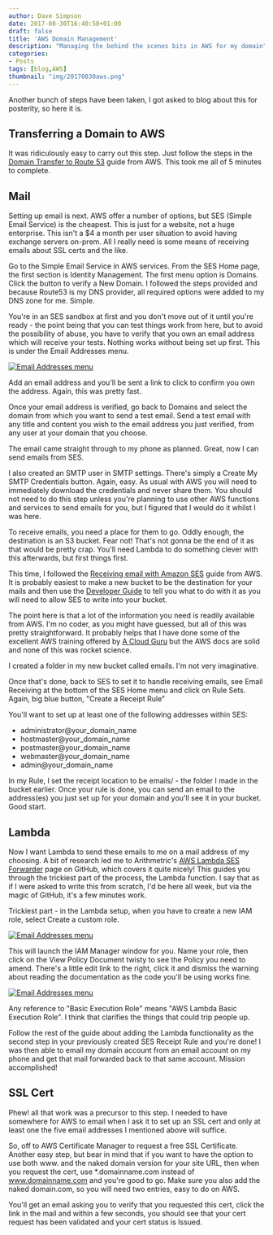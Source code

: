```yaml
---
author: Dave Simpson
date: 2017-08-30T16:40:58+01:00
draft: false
title: 'AWS Domain Management'
description: "Managing the behind the scenes bits in AWS for my domain"
categories:
- Posts
tags: [blog,AWS]
thumbnail: "img/20170830aws.png"
---
```

Another bunch of steps have been taken, I got asked to blog about this for posterity, so here it is.

## Transferring a Domain to AWS

It was ridiculously easy to carry out this step. Just follow the steps in the [Domain Transfer to Route 53](https://docs.aws.amazon.com/Route53/latest/DeveloperGuide/domain-transfer-to-route-53.html?console_help=true) guide from AWS. This took me all of 5 minutes to complete.


## Mail

Setting up email is next. AWS offer a number of options, but SES (Simple Email Service) is the cheapest. This is just for a website, not a huge enterprise. This isn't a $4 a month per user situation to avoid having exchange servers on-prem. All I really need is some means of receiving emails about SSL certs and the like.

Go to the Simple Email Service in AWS services. From the SES Home page, the first section is Identity Management. The first menu option is Domains. Click the button to verify a New Domain. I followed the steps provided and because Route53 is my DNS provider, all required options were added to my DNS zone for me. Simple.

You're in an SES sandbox at first and you don't move out of it until you're ready - the point being that you can test things work from here, but to avoid the possibility of abuse, you have to verify that you own an email address which will receive your tests. Nothing works without being set up first. This is under the Email Addresses menu.

[![Email Addresses menu](/img/20170830emailaddresses.png)](/img/20170830emailaddresses.png)

Add an email address and you'll be sent a link to click to confirm you own the address. Again, this was pretty fast. 

Once your email address is verified, go back to Domains and select the domain from which you want to send a test email. Send a test email with any title and content you wish to the email address you just verified, from any user at your domain that you choose.  

The email came straight through to my phone as planned. Great, now I can send emails from SES.

I also created an SMTP user in SMTP settings. There's simply a Create My SMTP Credentials button. Again, easy. As usual with AWS you will need to immediately download the credentials and never share them. You should not need to do this step unless you're planning to use other AWS functions and services to send emails for you, but I figured that I would do it whilst I was here.

To receive emails, you need a place for them to go. Oddly enough, the destination is an S3 bucket. Fear not! That's not gonna be the end of it as that would be pretty crap. You'll need Lambda to do something clever with this afterwards, but first things first. 

This time, I followed the [Receiving email with Amazon SES](https://aws.amazon.com/blogs/ses/receiving-email-with-amazon-ses/) guide from AWS. It is probably easiest to make a new bucket to be the destination for your mails and then use the [Developer Guide](http://docs.aws.amazon.com/ses/latest/DeveloperGuide/receiving-email-permissions.html) to tell you what to do with it as you will need to allow SES to write into your bucket. 

The point here is that a lot of the information you need is readily available from AWS. I'm no coder, as you might have guessed, but all of this was pretty straightforward. It probably helps that I have done some of the excellent AWS training offered by [A Cloud Guru](https://acloud.guru/) but the AWS docs are solid and none of this was rocket science. 

I created a folder in my new bucket called emails. I'm not very imaginative.

Once that's done, back to SES to set it to handle receiving emails, see Email Receiving at the bottom of the SES Home menu and click on Rule Sets. Again, big blue button, "Create a Receipt Rule"

You'll want to set up at least one of the following addresses within SES:

- administrator@your_domain_name
- hostmaster@your_domain_name
- postmaster@your_domain_name
- webmaster@your_domain_name
- admin@your_domain_name

In my Rule, I set the receipt location to be emails/ - the folder I made in the bucket earlier. Once your rule is done, you can send an email to the address(es) you just set up for your domain and you'll see it in your bucket. Good start.


## Lambda

Now I want Lambda to send these emails to me on a mail address of my choosing. A bit of research led me to Arithmetric's [AWS Lambda SES Forwarder](https://github.com/arithmetric/aws-lambda-ses-forwarder
) page on GitHub, which covers it quite nicely! This guides you through the trickiest part of the process, the Lambda function. I say that as if I were asked to write this from scratch, I'd be here all week, but via the magic of GitHub, it's a few minutes work. 

Trickiest part - in the Lambda setup, when you have to create a new IAM role, select Create a custom role.

[![Email Addresses menu](/img/20170830lambdafunctionhandler.png)](/img/20170830lambdafunctionhandler.png)

This will launch the IAM Manager window for you. Name your role, then click on the View Policy Document twisty to see the Policy you need to amend. There's a little edit link to the right, click it and dismiss the warning about reading the documentation as the code you'll be using works fine.

[![Email Addresses menu](/img/20170830policydocument.png)](/img/20170830policydocument.png)

Any reference to "Basic Execution Role" means "AWS Lambda Basic Execution Role". I think that clarifies the things that could trip people up.

Follow the rest of the guide about adding the Lambda functionality as the second step in your previously created SES Receipt Rule and you're done! I was then able to email my domain account from an email account on my phone and get that mail forwarded back to that same account. Mission accomplished!

## SSL Cert

Phew! all that work was a precursor to this step. I needed to have somewhere for AWS to email when I ask it to set up an SSL cert and only at least one the five email addresses I mentioned above will suffice. 

So, off to AWS Certificate Manager to request a free SSL Certificate. Another easy step, but bear in mind that if you want to have the option to use both www. and the naked domain version for your site URL, then when you request the cert, use *.domainname.com instead of www.domainname.com and you're good to go. Make sure you also add the naked domain.com, so you will need two entries, easy to do on AWS.

You'll get an email asking you to verify that you requested this cert, click the link in the mail and within a few seconds, you should see that your cert request has been validated and your cert status is Issued. 
